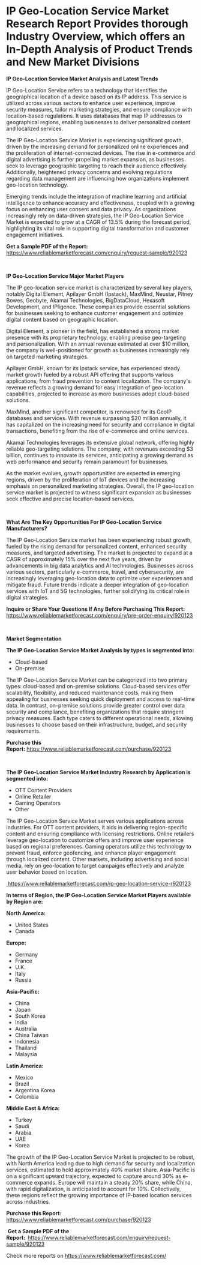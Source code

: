 <p><h1>IP Geo-Location Service Market Research Report Provides thorough Industry Overview, which offers an In-Depth Analysis of Product Trends and New Market Divisions</h1></p><p><strong>IP Geo-Location Service Market Analysis and Latest Trends</strong></p>
<p><p>IP Geo-Location Service refers to a technology that identifies the geographical location of a device based on its IP address. This service is utilized across various sectors to enhance user experience, improve security measures, tailor marketing strategies, and ensure compliance with location-based regulations. It uses databases that map IP addresses to geographical regions, enabling businesses to deliver personalized content and localized services.</p><p>The IP Geo-Location Service Market is experiencing significant growth, driven by the increasing demand for personalized online experiences and the proliferation of internet-connected devices. The rise in e-commerce and digital advertising is further propelling market expansion, as businesses seek to leverage geographic targeting to reach their audience effectively. Additionally, heightened privacy concerns and evolving regulations regarding data management are influencing how organizations implement geo-location technology.</p><p>Emerging trends include the integration of machine learning and artificial intelligence to enhance accuracy and effectiveness, coupled with a growing focus on enhancing user consent and data privacy. As organizations increasingly rely on data-driven strategies, the IP Geo-Location Service Market is expected to grow at a CAGR of 13.5% during the forecast period, highlighting its vital role in supporting digital transformation and customer engagement initiatives.</p></p>
<p><strong>Get a Sample PDF of the Report:&nbsp;</strong> <a href="https://www.reliablemarketforecast.com/enquiry/request-sample/920123?utm_campaign=2320&utm_medium=2&utm_source=Github&utm_content=ia&utm_term=11032025&utm_id=ip-geo-location-service">https://www.reliablemarketforecast.com/enquiry/request-sample/920123</a></p>
<p>&nbsp;</p>
<p><strong>IP Geo-Location Service Major Market Players</strong></p>
<p><p>The IP geo-location service market is characterized by several key players, notably Digital Element, Apilayer GmbH (Ipstack), MaxMind, Neustar, Pitney Bowes, Geobyte, Akamai Technologies, BigDataCloud, Hexasoft Development, and IPligence. These companies provide essential solutions for businesses seeking to enhance customer engagement and optimize digital content based on geographic location.</p><p>Digital Element, a pioneer in the field, has established a strong market presence with its proprietary technology, enabling precise geo-targeting and personalization. With an annual revenue estimated at over $10 million, the company is well-positioned for growth as businesses increasingly rely on targeted marketing strategies.</p><p>Apilayer GmbH, known for its Ipstack service, has experienced steady market growth fueled by a robust API offering that supports various applications, from fraud prevention to content localization. The company's revenue reflects a growing demand for easy integration of geo-location capabilities, projected to increase as more businesses adopt cloud-based solutions.</p><p>MaxMind, another significant competitor, is renowned for its GeoIP databases and services. With revenue surpassing $20 million annually, it has capitalized on the increasing need for security and compliance in digital transactions, benefiting from the rise of e-commerce and online services.</p><p>Akamai Technologies leverages its extensive global network, offering highly reliable geo-targeting solutions. The company, with revenues exceeding $3 billion, continues to innovate its services, anticipating a growing demand as web performance and security remain paramount for businesses.</p><p>As the market evolves, growth opportunities are expected in emerging regions, driven by the proliferation of IoT devices and the increasing emphasis on personalized marketing strategies. Overall, the IP geo-location service market is projected to witness significant expansion as businesses seek effective and precise location-based services.</p></p>
<p>&nbsp;</p>
<p><strong>What Are The Key Opportunities For IP Geo-Location Service Manufacturers?</strong></p>
<p><p>The IP Geo-Location Service market has been experiencing robust growth, fueled by the rising demand for personalized content, enhanced security measures, and targeted advertising. The market is projected to expand at a CAGR of approximately 15% over the next five years, driven by advancements in big data analytics and AI technologies. Businesses across various sectors, particularly e-commerce, travel, and cybersecurity, are increasingly leveraging geo-location data to optimize user experiences and mitigate fraud. Future trends indicate a deeper integration of geo-location services with IoT and 5G technologies, further solidifying its critical role in digital strategies.</p></p>
<p><strong>Inquire or Share Your Questions If Any Before Purchasing This Report:</strong> <a href="https://www.reliablemarketforecast.com/enquiry/pre-order-enquiry/920123?utm_campaign=2320&utm_medium=2&utm_source=Github&utm_content=ia&utm_term=11032025&utm_id=ip-geo-location-service">https://www.reliablemarketforecast.com/enquiry/pre-order-enquiry/920123</a></p>
<p>&nbsp;</p>
<p><strong>Market Segmentation</strong></p>
<p><strong>The IP Geo-Location Service Market Analysis by types is segmented into:</strong></p>
<p><ul><li>Cloud-based</li><li>On-premise</li></ul></p>
<p><p>The IP Geo-Location Service Market can be categorized into two primary types: cloud-based and on-premise solutions. Cloud-based services offer scalability, flexibility, and reduced maintenance costs, making them appealing for businesses seeking quick deployment and access to real-time data. In contrast, on-premise solutions provide greater control over data security and compliance, benefiting organizations that require stringent privacy measures. Each type caters to different operational needs, allowing businesses to choose based on their infrastructure, budget, and security requirements.</p></p>
<p><strong>Purchase this Report:&nbsp;</strong><a href="https://www.reliablemarketforecast.com/purchase/920123?utm_campaign=2320&utm_medium=2&utm_source=Github&utm_content=ia&utm_term=11032025&utm_id=ip-geo-location-service">https://www.reliablemarketforecast.com/purchase/920123</a></p>
<p>&nbsp;</p>
<p><strong>The IP Geo-Location Service Market Industry Research by Application is segmented into:</strong></p>
<p><ul><li>OTT Content Providers</li><li>Online Retailer</li><li>Gaming Operators</li><li>Other</li></ul></p>
<p><p>The IP Geo-Location Service Market serves various applications across industries. For OTT content providers, it aids in delivering region-specific content and ensuring compliance with licensing restrictions. Online retailers leverage geo-location to customize offers and improve user experience based on regional preferences. Gaming operators utilize this technology to prevent fraud, enforce geofencing, and enhance player engagement through localized content. Other markets, including advertising and social media, rely on geo-location to target campaigns effectively and analyze user behavior based on location.</p></p>
<p><a href="https://www.reliablemarketforecast.com/ip-geo-location-service-r920123?utm_campaign=2320&utm_medium=2&utm_source=Github&utm_content=ia&utm_term=11032025&utm_id=ip-geo-location-service">&nbsp;https://www.reliablemarketforecast.com/ip-geo-location-service-r920123</a></p>
<p><strong>In terms of Region, the IP Geo-Location Service Market Players available by Region are:</strong></p>
<p>
    <p> <strong> North America: </strong>
        <ul>
            <li>United States</li>
            <li>Canada</li>
        </ul>
        </p> 
    <p> <strong> Europe: </strong>
        <ul>
            <li>Germany</li>
            <li>France</li>
            <li>U.K.</li>
            <li>Italy</li>
            <li>Russia</li>
        </ul>
        </p> 
    <p> <strong> Asia-Pacific: </strong>
        <ul>
            <li>China</li>
            <li>Japan</li>
            <li>South Korea</li>
            <li>India</li>
            <li>Australia</li>
            <li>China Taiwan</li>
            <li>Indonesia</li>
            <li>Thailand</li>
            <li>Malaysia</li>
        </ul>
        </p> 
    <p> <strong> Latin America: </strong>
        <ul>
            <li>Mexico</li>
            <li>Brazil</li>
            <li>Argentina Korea</li>
            <li>Colombia</li>
        </ul>
        </p> 
    <p> <strong> Middle East & Africa: </strong>
        <ul>
            <li>Turkey</li>
            <li>Saudi</li>
            <li>Arabia</li>
            <li>UAE</li>
            <li>Korea</li>
        </ul>
    </p>
    </p>
<p><p>The growth of the IP Geo-Location Service Market is projected to be robust, with North America leading due to high demand for security and localization services, estimated to hold approximately 40% market share. Asia-Pacific is on a significant upward trajectory, expected to capture around 30% as e-commerce expands. Europe will maintain a steady 20% share, while China, with rapid digitalization, is anticipated to account for 10%. Collectively, these regions reflect the growing importance of IP-based location services across industries.</p></p>
<p><strong>Purchase this Report: </strong><a href="https://www.reliablemarketforecast.com/purchase/920123?utm_campaign=2320&utm_medium=2&utm_source=Github&utm_content=ia&utm_term=11032025&utm_id=ip-geo-location-service">https://www.reliablemarketforecast.com/purchase/920123</a></p>
<p>&nbsp;<strong>Get a Sample PDF of the Report:&nbsp;&nbsp;</strong><a href="https://www.reliablemarketforecast.com/enquiry/request-sample/920123?utm_campaign=2320&utm_medium=2&utm_source=Github&utm_content=ia&utm_term=11032025&utm_id=ip-geo-location-service">https://www.reliablemarketforecast.com/enquiry/request-sample/920123</a></p>
<p><strong></strong></p>
<p>Check more reports on <a href="https://www.reliablemarketforecast.com/?utm_campaign=2320&utm_medium=2&utm_source=Github&utm_content=ia&utm_term=11032025&utm_id=ip-geo-location-service">https://www.reliablemarketforecast.com/</a></p>